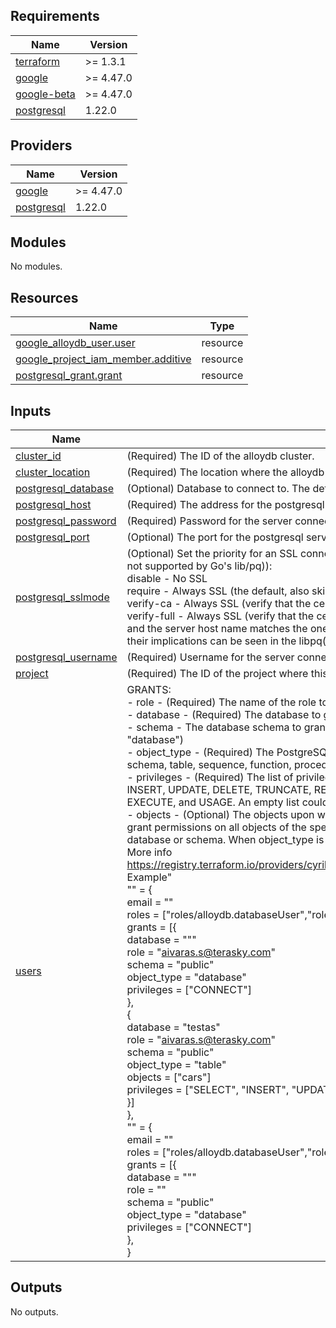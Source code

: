 <!-- BEGIN_TF_DOCS -->
## Requirements

| Name | Version |
|------|---------|
| <a name="requirement_terraform"></a> [terraform](#requirement\_terraform) | >= 1.3.1 |
| <a name="requirement_google"></a> [google](#requirement\_google) | >= 4.47.0 |
| <a name="requirement_google-beta"></a> [google-beta](#requirement\_google-beta) | >= 4.47.0 |
| <a name="requirement_postgresql"></a> [postgresql](#requirement\_postgresql) | 1.22.0 |

## Providers

| Name | Version |
|------|---------|
| <a name="provider_google"></a> [google](#provider\_google) | >= 4.47.0 |
| <a name="provider_postgresql"></a> [postgresql](#provider\_postgresql) | 1.22.0 |

## Modules

No modules.

## Resources

| Name | Type |
|------|------|
| [google_alloydb_user.user](https://registry.terraform.io/providers/hashicorp/google/latest/docs/resources/alloydb_user) | resource |
| [google_project_iam_member.additive](https://registry.terraform.io/providers/hashicorp/google/latest/docs/resources/project_iam_member) | resource |
| [postgresql_grant.grant](https://registry.terraform.io/providers/cyrilgdn/postgresql/1.22.0/docs/resources/grant) | resource |

## Inputs

| Name | Description | Type | Default | Required |
|------|-------------|------|---------|:--------:|
| <a name="input_cluster_id"></a> [cluster\_id](#input\_cluster\_id) | (Required) The ID of the alloydb cluster. | `string` | n/a | yes |
| <a name="input_cluster_location"></a> [cluster\_location](#input\_cluster\_location) | (Required) The location where the alloydb cluster should reside. | `string` | n/a | yes |
| <a name="input_postgresql_database"></a> [postgresql\_database](#input\_postgresql\_database) | (Optional) Database to connect to. The default is postgres. | `string` | `"postgres"` | no |
| <a name="input_postgresql_host"></a> [postgresql\_host](#input\_postgresql\_host) | (Required) The address for the postgresql server connection, see GoCloud for specific format. | `string` | n/a | yes |
| <a name="input_postgresql_password"></a> [postgresql\_password](#input\_postgresql\_password) | (Required) Password for the server connection. | `string` | n/a | yes |
| <a name="input_postgresql_port"></a> [postgresql\_port](#input\_postgresql\_port) | (Optional) The port for the postgresql server connection. The default is 5432. | `string` | `"5432"` | no |
| <a name="input_postgresql_sslmode"></a> [postgresql\_sslmode](#input\_postgresql\_sslmode) | (Optional) Set the priority for an SSL connection to the server. Valid values for sslmode are (note: prefer is not supported by Go's lib/pq)):<br>disable - No SSL<br>require - Always SSL (the default, also skip verification)<br>verify-ca - Always SSL (verify that the certificate presented by the server was signed by a trusted CA)<br>verify-full - Always SSL (verify that the certification presented by the server was signed by a trusted CA and the server host name matches the one in the certificate) Additional information on the options and their implications can be seen in the libpq(3) SSL guide. | `string` | `"disable"` | no |
| <a name="input_postgresql_username"></a> [postgresql\_username](#input\_postgresql\_username) | (Required) Username for the server connection. | `string` | n/a | yes |
| <a name="input_project"></a> [project](#input\_project) | (Required) The ID of the project where this instances will be created. | `string` | n/a | yes |
| <a name="input_users"></a> [users](#input\_users) | GRANTS:<br>- role - (Required) The name of the role to grant privileges on, Set it to "public" for all roles.<br>- database - (Required) The database to grant privileges on for this role.<br>- schema - The database schema to grant privileges on for this role (Required except if object\_type is "database")<br>- object\_type - (Required) The PostgreSQL object type to grant the privileges on (one of: database, schema, table, sequence, function, procedure, routine, foreign\_data\_wrapper, foreign\_server, column).<br>- privileges - (Required) The list of privileges to grant. There are different kinds of privileges: SELECT, INSERT, UPDATE, DELETE, TRUNCATE, REFERENCES, TRIGGER, CREATE, CONNECT, TEMPORARY, EXECUTE, and USAGE. An empty list could be provided to revoke all privileges for this role.<br>- objects - (Optional) The objects upon which to grant the privileges. An empty list (the default) means to grant permissions on all objects of the specified type. You cannot specify this option if the object\_type is database or schema. When object\_type is column, only one value is allowed.<br> More info https://registry.terraform.io/providers/cyrilgdn/postgresql/latest/docs/resources/postgresql_grant#objects<br>Example"<br>    "<user>" = {<br>        email = "<user email>"<br>        roles = ["roles/alloydb.databaseUser","roles/serviceusage.serviceUsageConsumer"]<br>        grants = [{<br>            database = "<database name>""<br>            role = "aivaras.s@terasky.com"<br>            schema = "public"<br>            object\_type = "database"<br>            privileges = ["CONNECT"] <br>        },<br>        {<br>            database = "testas"<br>            role = "aivaras.s@terasky.com"<br>            schema = "public"<br>            object\_type = "table"<br>            objects = ["cars"]<br>            privileges = ["SELECT", "INSERT", "UPDATE", "DELETE", "TRUNCATE", "REFERENCES", "TRIGGER"] <br>        }]<br>    },<br>    "<another user>" = {<br>        email = "<user email>"<br>        roles = ["roles/alloydb.databaseUser","roles/serviceusage.serviceUsageConsumer"]<br>        grants = [{<br>            database = "<database name>""<br>            role = "<user email>"<br>            schema = "public"<br>            object\_type = "database"<br>            privileges = ["CONNECT"] <br>        },<br>    } | <pre>map(object({<br>    email = string<br>    host  = optional(string, "%")<br>    roles = optional(list(string),[])<br>    grants = list(object({<br>      database = string<br>      role = string<br>      schema = string<br>      object_type = optional(string)<br>      objects = optional(list(string))<br>      privileges = list(string)<br>    }))<br><br>  }))</pre> | n/a | yes |

## Outputs

No outputs.
<!-- END_TF_DOCS -->